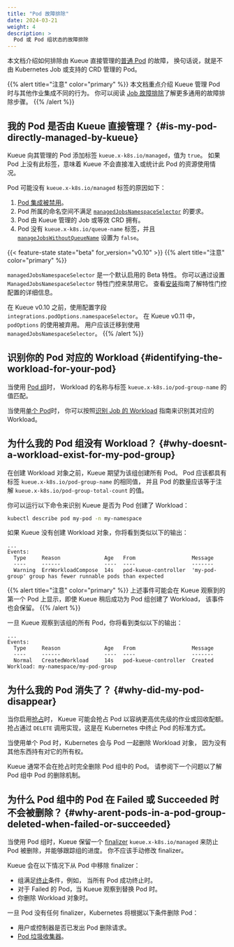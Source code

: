 ```yaml
---
title: "Pod 故障排除"
date: 2024-03-21
weight: 4
description: >
  Pod 或 Pod 组状态的故障排除
---
```


本文档介绍如何排除由 Kueue 直接管理的[普通 Pod](/docs/tasks/run/plain_pods/) 的故障，
换句话说，就是不由 Kubernetes Job 或支持的 CRD 管理的 Pod。

{{% alert title="注意" color="primary" %}}
本文档重点介绍 Kueue 管理 Pod 时与其他作业集成不同的行为。
你可以阅读 [Job 故障排除](troubleshooting_jobs)了解更多通用的故障排除步骤。
{{% /alert %}}

## 我的 Pod 是否由 Kueue 直接管理？ {#is-my-pod-directly-managed-by-kueue}

Kueue 向其管理的 Pod 添加标签 `kueue.x-k8s.io/managed`，值为 `true`。
如果 Pod 上没有此标签，意味着 Kueue 不会直接准入或统计此 Pod 的资源使用情况。

Pod 可能没有 `kueue.x-k8s.io/managed` 标签的原因如下：

1. [Pod 集成被禁用](/docs/tasks/run/plain_pods/#before-you-begin)。
2. Pod 所属的命名空间不满足
   [`managedJobsNamespaceSelector`](/docs/reference/kueue-config.v1beta1/#Configuration)
   的要求。
3. Pod 由 Kueue 管理的 Job 或等效 CRD 拥有。
4. Pod 没有 `kueue.x-k8s.io/queue-name` 标签，并且
   [`manageJobsWithoutQueueName`](/docs/reference/kueue-config.v1beta1/#Configuration)
   设置为 `false`。

{{< feature-state state="beta" for_version="v0.10" >}}
{{% alert title="注意" color="primary" %}}

`managedJobsNamespaceSelector` 是一个默认启用的 Beta 特性。
你可以通过设置 `ManagedJobsNamespaceSelector` 特性门控来禁用它。
查看[安装](/docs/installation/#change-the-feature-gates-configuration)指南了解特性门控配置的详细信息。

在 Kueue v0.10 之前，使用配置字段 `integrations.podOptions.namespaceSelector`。
在 Kueue v0.11 中，`podOptions` 的使用被弃用。
用户应该迁移到使用 `managedJobsNamespaceSelector`。
{{% /alert %}}

## 识别你的 Pod 对应的 Workload {#identifying-the-workload-for-your-pod}

当使用 [Pod 组](/docs/tasks/run/plain_pods/#running-a-group-of-pods-to-be-admitted-together)时，
Workload 的名称与标签 `kueue.x-k8s.io/pod-group-name` 的值匹配。

当使用[单个 Pod](/docs/tasks/run/plain_pods/#running-a-single-pod-admitted-by-kueue)时，
你可以按照[识别 Job 的 Workload](troubleshooting_jobs/#identifying-the-workload-for-your-job)
指南来识别其对应的 Workload。

## 为什么我的 Pod 组没有 Workload？ {#why-doesnt-a-workload-exist-for-my-pod-group}

在创建 Workload 对象之前，Kueue 期望为该组创建所有 Pod。
Pod 应该都具有标签 `kueue.x-k8s.io/pod-group-name` 的相同值，
并且 Pod 的数量应该等于注解 `kueue.x-k8s.io/pod-group-total-count` 的值。

你可以运行以下命令来识别 Kueue 是否为 Pod 创建了 Workload：

```bash
kubectl describe pod my-pod -n my-namespace
```

如果 Kueue 没有创建 Workload 对象，你将看到类似以下的输出：

```text
...
Events:
  Type     Reason              Age   From                  Message
  ----     ------              ----  ----                  -------
  Warning  ErrWorkloadCompose  14s   pod-kueue-controller  'my-pod-group' group has fewer runnable pods than expected
```

{{% alert title="注意" color="primary" %}}
上述事件可能会在 Kueue 观察到的第一个 Pod 上显示，即使 Kueue 稍后成功为 Pod 组创建了 Workload，
该事件也会保留。
{{% /alert %}}

一旦 Kueue 观察到该组的所有 Pod，你将看到类似以下的输出：

```text
...
Events:
  Type     Reason              Age   From                  Message
  ----     ------              ----  ----                  -------
  Normal   CreatedWorkload     14s   pod-kueue-controller  Created Workload: my-namespace/my-pod-group
```

## 为什么我的 Pod 消失了？ {#why-did-my-pod-disappear}

当你启用[抢占](/docs/concepts/cluster_queue/#preemption)时，
Kueue 可能会抢占 Pod 以容纳更高优先级的作业或回收配额。
抢占通过 `DELETE` 调用实现，这是在 Kubernetes 中终止 Pod 的标准方式。

当使用单个 Pod 时，Kubernetes 会与 Pod 一起删除 Workload 对象，
因为没有其他东西持有对它的所有权。

Kueue 通常不会在抢占时完全删除 Pod 组中的 Pod。
请参阅下一个问题以了解 Pod 组中 Pod 的删除机制。

## 为什么 Pod 组中的 Pod 在 Failed 或 Succeeded 时不会被删除？ {#why-arent-pods-in-a-pod-group-deleted-when-failed-or-succeeded}

当使用 Pod 组时，Kueue 保留一个 [finalizer](https://kubernetes.io/docs/concepts/overview/working-with-objects/finalizers/)
`kueue.x-k8s.io/managed` 来防止 Pod 被删除，并能够跟踪组的进度。
你不应该手动修改 finalizer。

Kueue 会在以下情况下从 Pod 中移除 finalizer：

- 组满足[终止](/docs/tasks/run/plain_pods/#termination)条件，例如，
  当所有 Pod 成功终止时。
- 对于 Failed 的 Pod，当 Kueue 观察到替换 Pod 时。
- 你删除 Workload 对象时。

一旦 Pod 没有任何 finalizer，Kubernetes 将根据以下条件删除 Pod：

- 用户或控制器是否已发出 Pod 删除请求。
- [Pod 垃圾收集器](https://kubernetes.io/docs/concepts/workloads/pods/pod-lifecycle/#pod-garbage-collection)。
